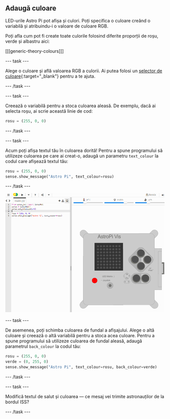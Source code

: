 ## Adaugă culoare

LED-urile Astro Pi pot afișa și culori. Poți specifica o culoare creând o variabilă și atribuindu-i o valoare de culoare RGB.

Poți afla cum pot fi create toate culorile folosind diferite proporții de roșu, verde și albastru aici:

[[[generic-theory-colours]]]

--- task ---

Alege o culoare și află valoarea RGB a culorii. Ai putea folosi un [selector de culoare](https://www.w3schools.com/colors/colors_rgb.asp){:target="_blank"} pentru a te ajuta.

--- /task ---

--- task ---

Creează o variabilă pentru a stoca culoarea aleasă. De exemplu, dacă ai selecta roșu, ai scrie această linie de cod:

```python
rosu = (255, 0, 0)
```

--- /task ---

--- task ---

Acum poți afișa textul tău în culoarea dorită! Pentru a spune programului să utilizeze culoarea pe care ai creat-o, adaugă un parametru `text_colour` la codul care afișează textul tău:

```python
rosu = (255, 0, 0)
sense.show_message("Astro Pi", text_colour=rosu)
```

--- /task ---

![afișează mesajul colorat](images/show-message-color.gif)

--- task ---

De asemenea, poți schimba culoarea de fundal a afișajului. Alege o altă culoare și creează o altă variabilă pentru a stoca acea culoare. Pentru a spune programului să utilizeze culoarea de fundal aleasă, adaugă parametrul `back_colour` la codul tău:

```python
rosu = (255, 0, 0)
verde = (0, 255, 0)
sense.show_message("Astro Pi", text_colour=rosu, back_colour=verde)
```

--- /task ---

--- task ---

Modifică textul de salut și culoarea — ce mesaj vei trimite astronauților de la bordul ISS?

--- /task ---
